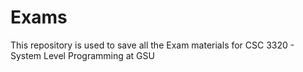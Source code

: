 # Exams
This repository is used to save all the Exam materials for CSC 3320 - System Level Programming at GSU
